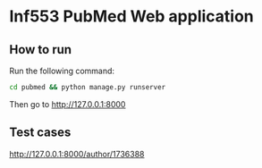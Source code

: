 # Inf553 PubMed Web application

## How to run

Run the following command:

```bash
cd pubmed && python manage.py runserver
```

Then go to http://127.0.0.1:8000

## Test cases

http://127.0.0.1:8000/author/1736388